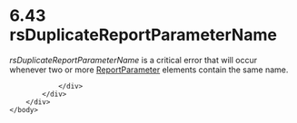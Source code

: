 <html dir="LTR" xmlns:mshelp="http://msdn.microsoft.com/mshelp" xmlns:ddue="http://ddue.schemas.microsoft.com/authoring/2003/5" xmlns:xlink="http://www.w3.org/1999/xlink" xmlns:tool="http://www.microsoft.com/tooltip">
    <head>
        <meta http-equiv="Content-Type" content="text/html; CHARSET=utf-8"></meta>
        <meta name="save" content="history"></meta>
        <title>6.43 rsDuplicateReportParameterName</title>
        <xml>
            <mshelp:toctitle title="6.43 rsDuplicateReportParameterName"></mshelp:toctitle>
            <mshelp:rltitle title="[MS-RDL]: rsDuplicateReportParameterName"></mshelp:rltitle>
            <mshelp:keyword index="A" term="f499227f-70e3-46f4-a0ba-8ea6bd29b268"></mshelp:keyword>
            <mshelp:attr name="DCSext.ContentType" value="open specification"></mshelp:attr>
            <mshelp:attr name="AssetID" value="f499227f-70e3-46f4-a0ba-8ea6bd29b268"></mshelp:attr>
            <mshelp:attr name="TopicType" value="kbRef"></mshelp:attr>
            <mshelp:attr name="DCSext.Title" value="[MS-RDL]: rsDuplicateReportParameterName" />
        </xml>
    </head>
    <body>
        <div id="header">
            <h1 class="heading">6.43 rsDuplicateReportParameterName</h1>
        </div>
        <div id="mainSection">
            <div id="mainBody">
                <div id="allHistory" class="saveHistory"></div>
                <div id="sectionSection0" class="section" name="collapseableSection">
                    

<p><i>rsDuplicateReportParameterName</i> is a critical error
that will occur whenever two or more <a href="7c3f4c83-9172-48db-94c1-693295c5d623.html">ReportParameter</a> elements
contain the same name. </p>


                </div>
            </div>
        </div>
    </body>
</html>